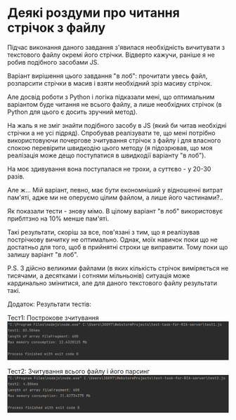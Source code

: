 <h1>Деякі роздуми про читання стрічок з файлу</h1>

Підчас виконання даного завдання з'явилася необхідність вичитувати з текстового файлу окремі його стрічки.
Відверто кажучи, раніше я не робив подібного засобами JS. 

Варіант вирішення цього завдання "в лоб": прочитати увесь файл, розпарсити стрічки в масив і взяти необхідний зріз 
масиву стрічок.

Але досвід роботи з Python і логіка підказали мені, що 
оптимальним варіантом буде читання не всього файлу, а лише необхідних стрічок (в Python для цього є досить зручний метод).

На жаль я не зміг знайти подібного засобу в JS (який би читав необхідні стрічки а не усі підряд).
Спробував реалізувати те, що мені потрібно використовуючи почергове зчитування стрічок з файлу і для власного спокою 
перевірити швидкодію цього методу (я підозрював, що моя реалізація може дещо поступатися в швидкодії варіанту "в лоб").

На моє здивування вона поступалася не трохи, а суттєво - у 20-30 разів.

Але ж... Мій варіант, певно, має бути економніший у відношенні витрат пам'яті, адже ми не оперуємо цілим файлом, а лише 
його частинами?..

Як показали тести - знову мімо. В цілому варіант "в лоб" використовує приблтзно на 10% менше пам'яті.


Такі результати, скоріш за все, пов'язані з тим, що я реалізував пострічкову вичитку не оптимально. Однак, моїх навичок 
поки що не достатньо для того, щоб в прийнятні строки це виправити. Тому поки що залишу варіант "в лоб".

P.S. З дійсно великими файлами (в яких кількість стрічок виміряється не тисячами, а десятками і сотнями мільньонів) 
ситуація може кардинально змінитися, але для даного текстового файлу результати такі. 

Додаток:
Результати тестів:

Тест1: Построкове зчитування
![img_1.png](img_1.png)

Тест2: Зчитування всього файлу і його парсинг
![img.png](img.png)
